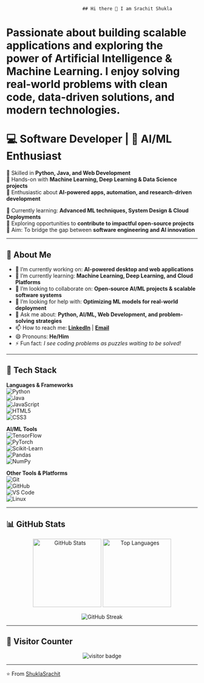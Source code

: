                                 ## Hi there 👋 I am Srachit Shukla 
# Passionate about building scalable applications and exploring the power of Artificial Intelligence & Machine Learning.  I enjoy solving real-world problems with clean code, data-driven solutions, and modern technologies.  

# 💻 Software Developer | 🤖 AI/ML Enthusiast  

🔹 Skilled in **Python, Java, and Web Development**  
🔹 Hands-on with **Machine Learning, Deep Learning & Data Science projects**  
🔹 Enthusiastic about **AI-powered apps, automation, and research-driven development**  

🌱 Currently learning: **Advanced ML techniques, System Design & Cloud Deployments**  
🚀 Exploring opportunities to **contribute to impactful open-source projects**  
📌 Aim: To bridge the gap between **software engineering and AI innovation**  

---

## 🌟 About Me

- 🔭 I’m currently working on: **AI-powered desktop and web applications**  
- 🌱 I’m currently learning: **Machine Learning, Deep Learning, and Cloud Platforms**  
- 👯 I’m looking to collaborate on: **Open-source AI/ML projects & scalable software systems**  
- 🤔 I’m looking for help with: **Optimizing ML models for real-world deployment**  
- 💬 Ask me about: **Python, AI/ML, Web Development, and problem-solving strategies**  
- 📫 How to reach me: **[LinkedIn]([https://www.linkedin.com/in/yourprofile](https://www.linkedin.com/in/srachitshukla/))** | **[Email](mailto:srachti.dev@gmail.com)**  
- 😄 Pronouns: **He/Him**  
- ⚡ Fun fact: *I see coding problems as puzzles waiting to be solved!*  

---

## 🚀 Tech Stack  

**Languages & Frameworks**  
![Python](python-logo-png_seeklogo-207405.png)  
![Java](https://img.shields.io/badge/Java-007396?style=for-the-badge&logo=java&logoColor=white)  
![JavaScript](https://img.shields.io/badge/JavaScript-F7DF1E?style=for-the-badge&logo=javascript&logoColor=black)  
![HTML5](https://img.shields.io/badge/HTML5-E34F26?style=for-the-badge&logo=html5&logoColor=white)  
![CSS3](https://img.shields.io/badge/CSS3-1572B6?style=for-the-badge&logo=css3&logoColor=white)  

**AI/ML Tools**  
![TensorFlow](https://img.shields.io/badge/TensorFlow-FF6F00?style=for-the-badge&logo=tensorflow&logoColor=white)  
![PyTorch](https://img.shields.io/badge/PyTorch-EE4C2C?style=for-the-badge&logo=pytorch&logoColor=white)  
![Scikit-Learn](https://img.shields.io/badge/Scikit--Learn-F7931E?style=for-the-badge&logo=scikit-learn&logoColor=white)  
![Pandas](https://img.shields.io/badge/Pandas-150458?style=for-the-badge&logo=pandas&logoColor=white)  
![NumPy](https://img.shields.io/badge/Numpy-013243?style=for-the-badge&logo=numpy&logoColor=white)  

**Other Tools & Platforms**  
![Git](https://img.shields.io/badge/Git-F05032?style=for-the-badge&logo=git&logoColor=white)  
![GitHub](https://img.shields.io/badge/GitHub-181717?style=for-the-badge&logo=github&logoColor=white)  
![VS Code](https://img.shields.io/badge/VS%20Code-0078d7?style=for-the-badge&logo=visual-studio-code&logoColor=white)  
![Linux](https://img.shields.io/badge/Linux-FCC624?style=for-the-badge&logo=linux&logoColor=black)  

---

## 📊 GitHub Stats  

<p align="center">
  <img src="https://github-readme-stats.vercel.app/api?username=ShuklaSrachit&show_icons=true&theme=radical" alt="GitHub Stats" height="180em"/>
  <img src="https://github-readme-stats.vercel.app/api/top-langs/?username=ShuklaSrachit&layout=compact&theme=radical" alt="Top Languages" height="180em"/>
</p>

<p align="center">
  <img src="https://github-readme-streak-stats.herokuapp.com/?user=ShuklaSrachit&theme=radical" alt="GitHub Streak" />
</p>

---

## 👀 Visitor Counter  

<p align="center">
  <img src="https://komarev.com/ghpvc/?username=ShuklaSrachit&label=Profile%20Views&color=ff69b4&style=flat" alt="visitor badge"/>
</p>

---

⭐️ From [ShuklaSrachit](https://github.com/ShuklaSrachit)  

